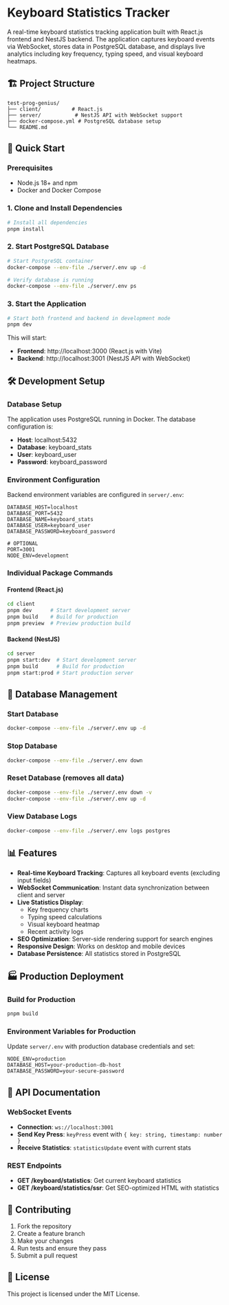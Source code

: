# Keyboard Statistics Tracker

A real-time keyboard statistics tracking application built with React.js frontend and NestJS backend. The application captures keyboard events via WebSocket, stores data in PostgreSQL database, and displays live analytics including key frequency, typing speed, and visual keyboard heatmaps.

## 🏗️ Project Structure

```
test-prog-genius/
├── client/          # React.js
├── server/           # NestJS API with WebSocket support
├── docker-compose.yml # PostgreSQL database setup
└── README.md
```

## 🚀 Quick Start

### Prerequisites

- Node.js 18+ and npm
- Docker and Docker Compose

### 1. Clone and Install Dependencies

```bash
# Install all dependencies
pnpm install
```

### 2. Start PostgreSQL Database

```bash
# Start PostgreSQL container
docker-compose --env-file ./server/.env up -d

# Verify database is running
docker-compose --env-file ./server/.env ps
```

### 3. Start the Application

```bash
# Start both frontend and backend in development mode
pnpm dev
```

This will start:
- **Frontend**: http://localhost:3000 (React.js with Vite)
- **Backend**: http://localhost:3001 (NestJS API with WebSocket)

## 🛠️ Development Setup

### Database Setup

The application uses PostgreSQL running in Docker. The database configuration is:

- **Host**: localhost:5432
- **Database**: keyboard_stats
- **User**: keyboard_user
- **Password**: keyboard_password

### Environment Configuration

Backend environment variables are configured in `server/.env`:

```env
DATABASE_HOST=localhost
DATABASE_PORT=5432
DATABASE_NAME=keyboard_stats
DATABASE_USER=keyboard_user
DATABASE_PASSWORD=keyboard_password

# OPTIONAL
PORT=3001
NODE_ENV=development
```

### Individual Package Commands

#### Frontend (React.js)
```bash
cd client
pnpm dev      # Start development server
pnpm build    # Build for production
pnpm preview  # Preview production build
```

#### Backend (NestJS)
```bash
cd server
pnpm start:dev  # Start development server
pnpm build      # Build for production
pnpm start:prod # Start production server
```

## 🔧 Database Management

### Start Database
```bash
docker-compose --env-file ./server/.env up -d
```

### Stop Database
```bash
docker-compose --env-file ./server/.env down
```

### Reset Database (removes all data)
```bash
docker-compose --env-file ./server/.env down -v
docker-compose --env-file ./server/.env up -d
```

### View Database Logs
```bash
docker-compose --env-file ./server/.env logs postgres
```

## 📊 Features

- **Real-time Keyboard Tracking**: Captures all keyboard events (excluding input fields)
- **WebSocket Communication**: Instant data synchronization between client and server
- **Live Statistics Display**: 
  - Key frequency charts
  - Typing speed calculations
  - Visual keyboard heatmap
  - Recent activity logs
- **SEO Optimization**: Server-side rendering support for search engines
- **Responsive Design**: Works on desktop and mobile devices
- **Database Persistence**: All statistics stored in PostgreSQL

## 🏭 Production Deployment

### Build for Production
```bash
pnpm build
```

### Environment Variables for Production
Update `server/.env` with production database credentials and set:
```env
NODE_ENV=production
DATABASE_HOST=your-production-db-host
DATABASE_PASSWORD=your-secure-password
```

## 📝 API Documentation

### WebSocket Events

- **Connection**: `ws://localhost:3001`
- **Send Key Press**: `keyPress` event with `{ key: string, timestamp: number }`
- **Receive Statistics**: `statisticsUpdate` event with current stats

### REST Endpoints

- **GET /keyboard/statistics**: Get current keyboard statistics
- **GET /keyboard/statistics/ssr**: Get SEO-optimized HTML with statistics

## 🤝 Contributing

1. Fork the repository
2. Create a feature branch
3. Make your changes
4. Run tests and ensure they pass
5. Submit a pull request

## 📄 License

This project is licensed under the MIT License.
